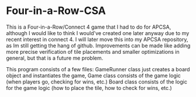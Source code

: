 # Four-in-a-Row-CSA
This is a Four-in-a-Row/Connect 4 game that I had to do for APCSA, although I would like to think I would've created one later anyway due to my recent interest in connect 4. I will later move this into my APCSA repository, as Im still getting the hang of github. Improvements can be made like adding more precise verification of tile placements and smaller optimizations in general, but that is a future me problem.

This program consists of a few files:
GameRunner class just creates a board object and instantiates the game,
Game class consists of the game logic (when players go, checking for wins, etc.)
Board class consists of the logic for the game logic (how to place the tile, how to check for wins, etc.)
